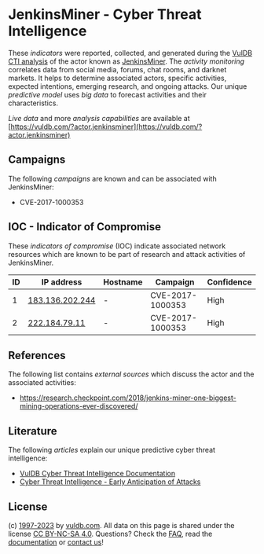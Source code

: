 # JenkinsMiner - Cyber Threat Intelligence

These _indicators_ were reported, collected, and generated during the [VulDB CTI analysis](https://vuldb.com/?kb.cti) of the actor known as [JenkinsMiner](https://vuldb.com/?actor.jenkinsminer). The _activity monitoring_ correlates data from social media, forums, chat rooms, and darknet markets. It helps to determine associated actors, specific activities, expected intentions, emerging research, and ongoing attacks. Our unique _predictive model_ uses _big data_ to forecast activities and their characteristics.

_Live data_ and more _analysis capabilities_ are available at [https://vuldb.com/?actor.jenkinsminer](https://vuldb.com/?actor.jenkinsminer)

## Campaigns

The following _campaigns_ are known and can be associated with JenkinsMiner:

* CVE-2017-1000353

## IOC - Indicator of Compromise

These _indicators of compromise_ (IOC) indicate associated network resources which are known to be part of research and attack activities of JenkinsMiner.

ID | IP address | Hostname | Campaign | Confidence
-- | ---------- | -------- | -------- | ----------
1 | [183.136.202.244](https://vuldb.com/?ip.183.136.202.244) | - | CVE-2017-1000353 | High
2 | [222.184.79.11](https://vuldb.com/?ip.222.184.79.11) | - | CVE-2017-1000353 | High

## References

The following list contains _external sources_ which discuss the actor and the associated activities:

* https://research.checkpoint.com/2018/jenkins-miner-one-biggest-mining-operations-ever-discovered/

## Literature

The following _articles_ explain our unique predictive cyber threat intelligence:

* [VulDB Cyber Threat Intelligence Documentation](https://vuldb.com/?kb.cti)
* [Cyber Threat Intelligence - Early Anticipation of Attacks](https://www.scip.ch/en/?labs.20201022)

## License

(c) [1997-2023](https://vuldb.com/?kb.changelog) by [vuldb.com](https://vuldb.com/?kb.about). All data on this page is shared under the license [CC BY-NC-SA 4.0](https://creativecommons.org/licenses/by-nc-sa/4.0/). Questions? Check the [FAQ](https://vuldb.com/?kb.faq), read the [documentation](https://vuldb.com/?kb) or [contact us](https://vuldb.com/?contact)!
